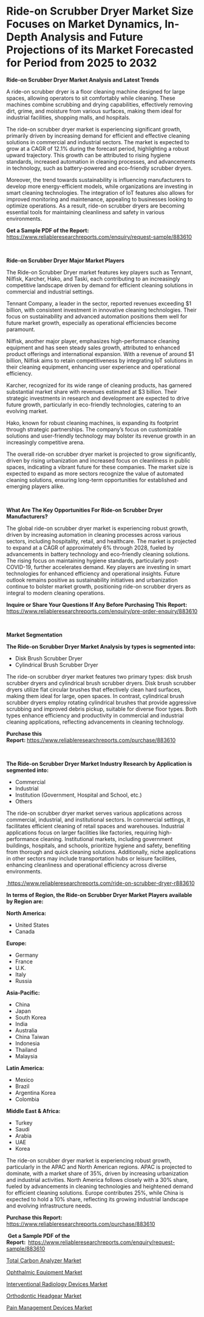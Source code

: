 <p><h1>Ride-on Scrubber Dryer Market Size Focuses on Market Dynamics, In-Depth Analysis and Future Projections of its Market Forecasted for Period from 2025 to 2032</h1></p><p><strong>Ride-on Scrubber Dryer Market Analysis and Latest Trends</strong></p>
<p><p>A ride-on scrubber dryer is a floor cleaning machine designed for large spaces, allowing operators to sit comfortably while cleaning. These machines combine scrubbing and drying capabilities, effectively removing dirt, grime, and moisture from various surfaces, making them ideal for industrial facilities, shopping malls, and hospitals.</p><p>The ride-on scrubber dryer market is experiencing significant growth, primarily driven by increasing demand for efficient and effective cleaning solutions in commercial and industrial sectors. The market is expected to grow at a CAGR of 12.1% during the forecast period, highlighting a robust upward trajectory. This growth can be attributed to rising hygiene standards, increased automation in cleaning processes, and advancements in technology, such as battery-powered and eco-friendly scrubber dryers.</p><p>Moreover, the trend towards sustainability is influencing manufacturers to develop more energy-efficient models, while organizations are investing in smart cleaning technologies. The integration of IoT features also allows for improved monitoring and maintenance, appealing to businesses looking to optimize operations. As a result, ride-on scrubber dryers are becoming essential tools for maintaining cleanliness and safety in various environments.</p></p>
<p><strong>Get a Sample PDF of the Report:&nbsp;</strong> <a href="https://www.reliableresearchreports.com/enquiry/request-sample/883610?utm_campaign=3025&utm_medium=2&utm_source=Github&utm_content=ia&utm_term=11042025&utm_id=ride-on-scrubber-dryer">https://www.reliableresearchreports.com/enquiry/request-sample/883610</a></p>
<p>&nbsp;</p>
<p><strong>Ride-on Scrubber Dryer Major Market Players</strong></p>
<p><p>The Ride-on Scrubber Dryer market features key players such as Tennant, Nilfisk, Karcher, Hako, and Taski, each contributing to an increasingly competitive landscape driven by demand for efficient cleaning solutions in commercial and industrial settings.</p><p>Tennant Company, a leader in the sector, reported revenues exceeding $1 billion, with consistent investment in innovative cleaning technologies. Their focus on sustainability and advanced automation positions them well for future market growth, especially as operational efficiencies become paramount.</p><p>Nilfisk, another major player, emphasizes high-performance cleaning equipment and has seen steady sales growth, attributed to enhanced product offerings and international expansion. With a revenue of around $1 billion, Nilfisk aims to retain competitiveness by integrating IoT solutions in their cleaning equipment, enhancing user experience and operational efficiency.</p><p>Karcher, recognized for its wide range of cleaning products, has garnered substantial market share with revenues estimated at $3 billion. Their strategic investments in research and development are expected to drive future growth, particularly in eco-friendly technologies, catering to an evolving market.</p><p>Hako, known for robust cleaning machines, is expanding its footprint through strategic partnerships. The company’s focus on customizable solutions and user-friendly technology may bolster its revenue growth in an increasingly competitive arena.</p><p>The overall ride-on scrubber dryer market is projected to grow significantly, driven by rising urbanization and increased focus on cleanliness in public spaces, indicating a vibrant future for these companies. The market size is expected to expand as more sectors recognize the value of automated cleaning solutions, ensuring long-term opportunities for established and emerging players alike.</p></p>
<p>&nbsp;</p>
<p><strong>What Are The Key Opportunities For Ride-on Scrubber Dryer Manufacturers?</strong></p>
<p><p>The global ride-on scrubber dryer market is experiencing robust growth, driven by increasing automation in cleaning processes across various sectors, including hospitality, retail, and healthcare. The market is projected to expand at a CAGR of approximately 6% through 2028, fueled by advancements in battery technology and eco-friendly cleaning solutions. The rising focus on maintaining hygiene standards, particularly post-COVID-19, further accelerates demand. Key players are investing in smart technologies for enhanced efficiency and operational insights. Future outlook remains positive as sustainability initiatives and urbanization continue to bolster market growth, positioning ride-on scrubber dryers as integral to modern cleaning operations.</p></p>
<p><strong>Inquire or Share Your Questions If Any Before Purchasing This Report:</strong> <a href="https://www.reliableresearchreports.com/enquiry/pre-order-enquiry/883610?utm_campaign=3025&utm_medium=2&utm_source=Github&utm_content=ia&utm_term=11042025&utm_id=ride-on-scrubber-dryer">https://www.reliableresearchreports.com/enquiry/pre-order-enquiry/883610</a></p>
<p>&nbsp;</p>
<p><strong>Market Segmentation</strong></p>
<p><strong>The Ride-on Scrubber Dryer Market Analysis by types is segmented into:</strong></p>
<p><ul><li>Disk Brush Scrubber Dryer</li><li>Cylindrical Brush Scrubber Dryer</li></ul></p>
<p><p>The ride-on scrubber dryer market features two primary types: disk brush scrubber dryers and cylindrical brush scrubber dryers. Disk brush scrubber dryers utilize flat circular brushes that effectively clean hard surfaces, making them ideal for large, open spaces. In contrast, cylindrical brush scrubber dryers employ rotating cylindrical brushes that provide aggressive scrubbing and improved debris pickup, suitable for diverse floor types. Both types enhance efficiency and productivity in commercial and industrial cleaning applications, reflecting advancements in cleaning technology.</p></p>
<p><strong>Purchase this Report:&nbsp;</strong><a href="https://www.reliableresearchreports.com/purchase/883610?utm_campaign=3025&utm_medium=2&utm_source=Github&utm_content=ia&utm_term=11042025&utm_id=ride-on-scrubber-dryer">https://www.reliableresearchreports.com/purchase/883610</a></p>
<p>&nbsp;</p>
<p><strong>The Ride-on Scrubber Dryer Market Industry Research by Application is segmented into:</strong></p>
<p><ul><li>Commercial</li><li>Industrial</li><li>Institution (Government, Hospital and School, etc.)</li><li>Others</li></ul></p>
<p><p>The ride-on scrubber dryer market serves various applications across commercial, industrial, and institutional sectors. In commercial settings, it facilitates efficient cleaning of retail spaces and warehouses. Industrial applications focus on larger facilities like factories, requiring high-performance cleaning. Institutional markets, including government buildings, hospitals, and schools, prioritize hygiene and safety, benefiting from thorough and quick cleaning solutions. Additionally, niche applications in other sectors may include transportation hubs or leisure facilities, enhancing cleanliness and operational efficiency across diverse environments.</p></p>
<p><a href="https://www.reliableresearchreports.com/ride-on-scrubber-dryer-r883610?utm_campaign=3025&utm_medium=2&utm_source=Github&utm_content=ia&utm_term=11042025&utm_id=ride-on-scrubber-dryer">&nbsp;https://www.reliableresearchreports.com/ride-on-scrubber-dryer-r883610</a></p>
<p><strong>In terms of Region, the Ride-on Scrubber Dryer Market Players available by Region are:</strong></p>
<p>
    <p> <strong> North America: </strong>
        <ul>
            <li>United States</li>
            <li>Canada</li>
        </ul>
        </p> 
    <p> <strong> Europe: </strong>
        <ul>
            <li>Germany</li>
            <li>France</li>
            <li>U.K.</li>
            <li>Italy</li>
            <li>Russia</li>
        </ul>
        </p> 
    <p> <strong> Asia-Pacific: </strong>
        <ul>
            <li>China</li>
            <li>Japan</li>
            <li>South Korea</li>
            <li>India</li>
            <li>Australia</li>
            <li>China Taiwan</li>
            <li>Indonesia</li>
            <li>Thailand</li>
            <li>Malaysia</li>
        </ul>
        </p> 
    <p> <strong> Latin America: </strong>
        <ul>
            <li>Mexico</li>
            <li>Brazil</li>
            <li>Argentina Korea</li>
            <li>Colombia</li>
        </ul>
        </p> 
    <p> <strong> Middle East & Africa: </strong>
        <ul>
            <li>Turkey</li>
            <li>Saudi</li>
            <li>Arabia</li>
            <li>UAE</li>
            <li>Korea</li>
        </ul>
    </p>
    </p>
<p><p>The ride-on scrubber dryer market is experiencing robust growth, particularly in the APAC and North American regions. APAC is projected to dominate, with a market share of 35%, driven by increasing urbanization and industrial activities. North America follows closely with a 30% share, fueled by advancements in cleaning technologies and heightened demand for efficient cleaning solutions. Europe contributes 25%, while China is expected to hold a 10% share, reflecting its growing industrial landscape and evolving infrastructure needs.</p></p>
<p><strong>Purchase this Report: </strong><a href="https://www.reliableresearchreports.com/purchase/883610?utm_campaign=3025&utm_medium=2&utm_source=Github&utm_content=ia&utm_term=11042025&utm_id=ride-on-scrubber-dryer">https://www.reliableresearchreports.com/purchase/883610</a></p>
<p>&nbsp;<strong>Get a Sample PDF of the Report:&nbsp;&nbsp;</strong><a href="https://www.reliableresearchreports.com/enquiry/request-sample/883610?utm_campaign=3025&utm_medium=2&utm_source=Github&utm_content=ia&utm_term=11042025&utm_id=ride-on-scrubber-dryer">https://www.reliableresearchreports.com/enquiry/request-sample/883610</a></p>
<p><strong></strong></p>
<p><p><a href="https://github.com/yuukoleuda/Market-Research-Report-List-1/blob/main/total-carbon-analyzer-market.md?utm_campaign=3025&utm_medium=2&utm_source=Github&utm_content=ia&utm_term=11042025&utm_id=ride-on-scrubber-dryer">Total Carbon Analyzer Market</a></p><p><a href="https://www.linkedin.com/pulse/ophthalmic-equipment-market-research-report-exploring-size-revenue-ydshf?utm_campaign=3025&utm_medium=2&utm_source=Github&utm_content=ia&utm_term=11042025&utm_id=ride-on-scrubber-dryer">Ophthalmic Equipment Market</a></p><p><a href="https://www.linkedin.com/pulse/interventional-radiology-devices-market-size-report-projected-5evmf?utm_campaign=3025&utm_medium=2&utm_source=Github&utm_content=ia&utm_term=11042025&utm_id=ride-on-scrubber-dryer">Interventional Radiology Devices Market</a></p><p><a href="https://www.linkedin.com/pulse/detailed-orthodontic-headgear-market-analysis-expected-mxh5c?utm_campaign=3025&utm_medium=2&utm_source=Github&utm_content=ia&utm_term=11042025&utm_id=ride-on-scrubber-dryer">Orthodontic Headgear Market</a></p><p><a href="https://www.linkedin.com/pulse/amacro-overview-forecast-cagr-57-pain-management-devices-yefpf?utm_campaign=3025&utm_medium=2&utm_source=Github&utm_content=ia&utm_term=11042025&utm_id=ride-on-scrubber-dryer">Pain Management Devices Market</a></p></p>